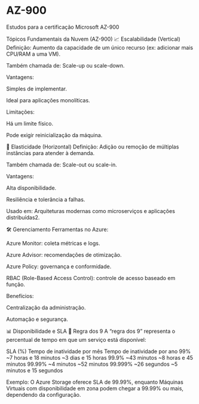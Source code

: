 # AZ-900
Estudos para a certificação Microsoft AZ-900

Tópicos Fundamentais da Nuvem (AZ-900)
📈 Escalabilidade (Vertical)
Definição: Aumento da capacidade de um único recurso (ex: adicionar mais CPU/RAM a uma VM).

Também chamada de: Scale-up ou scale-down.

Vantagens:

Simples de implementar.

Ideal para aplicações monolíticas.

Limitações:

Há um limite físico.

Pode exigir reinicialização da máquina.

🔄 Elasticidade (Horizontal)
Definição: Adição ou remoção de múltiplas instâncias para atender à demanda.

Também chamada de: Scale-out ou scale-in.

Vantagens:

Alta disponibilidade.

Resiliência e tolerância a falhas.

Usado em: Arquiteturas modernas como microserviços e aplicações distribuídas2.

🛠️ Gerenciamento
Ferramentas no Azure:

Azure Monitor: coleta métricas e logs.

Azure Advisor: recomendações de otimização.

Azure Policy: governança e conformidade.

RBAC (Role-Based Access Control): controle de acesso baseado em função.

Benefícios:

Centralização da administração.

Automação e segurança.

📊 Disponibilidade e SLA
🔢 Regra dos 9
A “regra dos 9” representa o percentual de tempo em que um serviço está disponível:

SLA (%)	Tempo de inatividade por mês	Tempo de inatividade por ano
99%	    ~7 horas e 18 minutos	        ~3 dias e 15 horas
99.9%	  ~43 minutos	                  ~8 horas e 45 minutos
99.99%	~4 minutos	                  ~52 minutos
99.999%	~26 segundos	                ~5 minutos e 15 segundos

Exemplo: O Azure Storage oferece SLA de 99.99%, enquanto Máquinas Virtuais com disponibilidade em zona podem chegar a 99.99% ou mais, dependendo da configuração.
